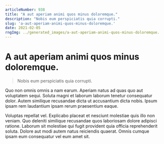 ```yaml
---
articleNumber: 938
title: "A aut aperiam animi quos minus doloremque."
description: "Nobis eum perspiciatis quia corrupti."
slug: 'a-aut-aperiam-animi-quos-minus-doloremque.'
date: 2021-02-05
rngImg: ../generated_images/a-aut-aperiam-animi-quos-minus-doloremque..jpg
---
```


# A aut aperiam animi quos minus doloremque.

> Nobis eum perspiciatis quia corrupti.

Quo non omnis omnis a nam earum. Aperiam natus ad quas quo aut voluptatem sequi. Soluta magni et laborum laborum tenetur consequatur dolor. Autem similique recusandae dicta ut accusantium dicta nobis. Ipsum ipsam rem laudantium ipsam rerum praesentium eaque.
 Voluptas repellat vel. Explicabo placeat et nesciunt molestiae quis illo non veniam. Quo deleniti similique recusandae quos laboriosam dolore adipisci ratione. Laborum sit molestiae qui fugit provident quia officia reprehenderit soluta. Dolore aut modi autem natus reiciendis quaerat. Omnis cumque ipsam eum consequatur vel eum amet sit.
